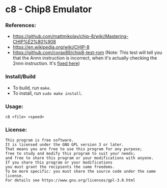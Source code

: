 # c8 - Chip8 Emulator

### References:
* https://github.com/mattmikolay/chip-8/wiki/Mastering-CHIP%E2%80%908
* https://en.wikipedia.org/wiki/CHIP-8
* https://github.com/corax89/chip8-test-rom (Note: This test will tell you that the Annn instruction is incorrect, when it's actually checking the 2nnn instruction. It's [fixed here](https://github.com/corax89/chip8-test-rom/pull/9))

### Install/Build

* To build, run `make`.
* To install, run `sudo make install`.

### Usage:

```
c8 <file> <speed>
```

### License:

```
This program is free software.
It is licensed under the GNU GPL version 3 or later.
That means you are free to use this program for any purpose;
free to study and modify this program to suit your needs;
and free to share this program or your modifications with anyone.
If you share this program or your modifications
you must grant the recipients the same freedoms.
To be more specific: you must share the source code under the same license.
For details see https://www.gnu.org/licenses/gpl-3.0.html
```
